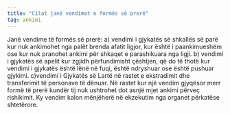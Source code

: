 ```yaml
---
title: "Cilat janë vendimet e formës së prerë"
tag: ankimi
---
```


Janë vendime të formës së prerë:
a) vendimi i gjykatës së shkallës së parë kur nuk ankimohet nga palët brenda afatit ligjor, kur
është i paankimueshëm ose kur nuk pranohet ankimi për shkaqet e parashikuara nga ligji.
b) vendimi i gjykatës së apelit kur zgjidh përfundimisht çështjen, që do të thotë kur vendimi i gjykatës është lënë në fuqi, është ndryshuar ose është pushuar gjykimi.
c)vendimi i Gjykatës së Lartë në rastet e ekstradimit dhe transferimit të personave të dënuar.
Në rastet kur një vendim gjyqësor merr formë të prerë kundër tij nuk ushtrohet dot asnjë mjet ankimi përveç rishikimit. Ky vendim kalon mënjëherë në ekzekutim nga organet përkatëse shtetërore.
